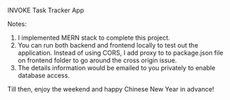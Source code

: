 INVOKE Task Tracker App

Notes:
1. I implemented MERN stack to complete this project.
2. You can run both backend and frontend locally to test out the application. Instead of using CORS, I add proxy to to package.json file on frontend folder to go around the cross origin issue.
3. The details information would be emailed to you privately to enable database access.

Till then, enjoy the weekend and happy Chinese New Year in advance!
